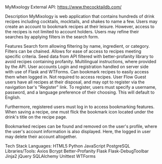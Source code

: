 MyMixology
External API: https://www.thecocktaildb.com/

Description
MyMixology is web application that contains hundreds of drink recipes including cocktails, mocktails, and shakes to name a few. Users may create an account to bookmark recipes at their leisure. However, access to the recipes is not limited to account holders. Users may refine their searches by applying filters in the search form.

Features
Search form allowing filtering by name, ingredient, or category.
Filters can be chained.
Allows for ease of access to recipes meeting specific criteria.
Seed data from API filtered with better-profanity library to avoid recipes containing profanity.
Multilingual instructions, where provided by the API.
User accounts
Login and registration handled on server side with use of Flask and WTForms.
Can bookmark recipes to easily access them when logged in.
Not required to access recipes.
User Flow
Guest users have all recipes at their disposal, and may opt to register via the navigation bar's "Register" link. To register, users must specify a username, password, and a language preference of their choosing. This will default to English.

Furthermore, registered users must log in to access bookmarking features. When saving a recipe, one must flick the bookmark icon located under the drink's title on the recipe page.

Bookmarked recipes can be found and removed on the user's profile, where the user's account information is also displayed. Here, the logged in user may delete their account altogether.

Tech Stack
Languages:
HTML5
Python
JavaScript
PostgreSQL
Libraries/Tools:
Axios
Bcrypt
Better-Profanity
Flask
Flask-DebugToolbar
Jinja2
jQuery
SQLAlchemy
Unittest
WTForms
